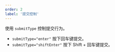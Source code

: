 ```yaml
---
order: 2
label: '提交控制'
---
```


使用 `submitType` 控制提交行为。

- `submitType="enter"` 按下回车键提交。
- `submitType="shiftEnter"` 按下 Shift + 回车键提交。

